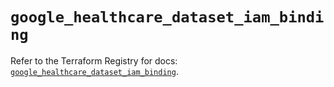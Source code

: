 # `google_healthcare_dataset_iam_binding`

Refer to the Terraform Registry for docs: [`google_healthcare_dataset_iam_binding`](https://registry.terraform.io/providers/drfaust92/google/4.16.4/docs/resources/healthcare_dataset_iam_binding).
